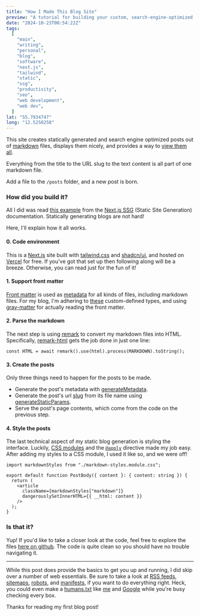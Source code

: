 ```yaml
---
title: "How I Made This Blog Site"
preview: "A tutorial for building your custom, search-engine-optimized, statically generated blog site with Next.js."
date: "2024-10-23T00:54:22Z"
tags:
  [
    "main",
    "writing",
    "personal",
    "blog",
    "software",
    "next.js",
    "tailwind",
    "static",
    "ssg",
    "productivity",
    "seo",
    "web development",
    "web dev",
  ]
lat: "55.7934747"
long: "12.5250258"
---
```


This site creates statically generated and search engine optimized posts out of [markdown](https://www.markdownguide.org/getting-started/) files, displays them nicely, and provides a way to [view them all](/posts).

Everything from the title to the URL slug to the text content is all part of one markdown file.

Add a file to the `/posts` folder, and a new post is born.

### How did you build it?

All I did was read [this example](https://github.com/vercel/next.js/tree/canary/examples/blog-starter) from the [Next.js SSG](https://nextjs.org/docs/pages/building-your-application/rendering/static-site-generation) (Static Site Generation) documentation. Statically generating blogs are not hard!

Here, I'll explain how it all works.

#### 0. Code environment

This is a [Next.js](https://nextjs.org/) site built with [tailwind.css](https://tailwindcss.com/) and [shadcn/ui](https://ui.shadcn.com/), and hosted on [Vercel](https://vercel.com/) for free. If you've got that set up then following along will be a breeze. Otherwise, you can read just for the fun of it!

#### 1. Support front matter

[Front matter](https://dpericich.medium.com/what-is-front-matter-and-how-is-it-used-to-create-dynamic-webpages-9d8dc053b457) is used as [metadata](https://atlan.com/what-is-metadata/) for all kinds of files, including markdown files. For my blog, I'm adhering to [these](/lib/blog/types.ts) custom-defined types, and using [gray-matter](https://www.npmjs.com/package/gray-matter) for actually reading the front matter.

#### 2. Parse the markdown

The next step is using [remark](https://www.npmjs.com/package/remark) to convert my markdown files into HTML. Specifically, [remark-html](https://www.npmjs.com/package/remark-html/v/14.0.1) gets the job done in just one line:

```
const HTML = await remark().use(html).process(MARKDOWN).toString();
```

#### 3. Create the posts

Only three things need to happen for the posts to be made.

- Generate the post's metadata with [generateMetadata](https://nextjs.org/docs/app/api-reference/functions/generate-metadata).
- Generate the post's url [slug](https://developer.mozilla.org/en-US/docs/Glossary/Slug) from its file name using [generateStaticParams](https://nextjs.org/docs/app/api-reference/functions/generate-static-params).
- Serve the post's page contents, which come from the code on the previous step.

#### 4. Style the posts

The last technical aspect of my static blog generation is styling the interface. Luckily, [CSS modules](https://nextjs.org/docs/app/building-your-application/styling) and the [`@apply`](https://tailwindcss.com/docs/functions-and-directives#apply) directive made my job easy. After adding my styles to a CSS module, I used it like so, and we were off!

```
import markdownStyles from "./markdown-styles.module.css";

export default function PostBody({ content }: { content: string }) {
  return (
    <article
      className={markdownStyles["markdown"]}
      dangerouslySetInnerHTML={{ __html: content }}
    />
  );
}
```

### Is that it?

Yup! If you'd like to take a closer look at the code, feel free to explore the files [here on github](https://github.com/plettj/plett.dev). The code is quite clean so you should have no trouble navigating it.

---

While this post does provide the basics to get you up and running, I did skip over a number of web essentials. Be sure to take a look at [RSS feeds](https://www.rssboard.org/rss-specification#whatIsRss), [sitemaps](https://www.sitemaps.org/protocol.html), [robots](https://developers.google.com/search/docs/crawling-indexing/robots/intro), and [manifests](https://developer.mozilla.org/en-US/docs/Web/Manifest), if you want to do everything right. Heck, you could even make a [humans.txt](https://humanstxt.org/) like [me](/humans.txt) and [Google](https://www.google.com/humans.txt) while you're busy checking every box.

Thanks for reading my first blog post!
